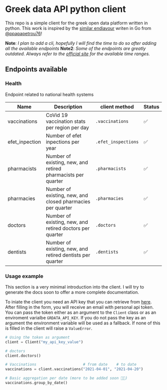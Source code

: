 # Greek data API python client
This repo is a simple client for the greek open data platform written in python. This work is inspired by the [similar endiavour](https://github.com/ppapapetrou76/go-data-gov-gr-sdk) writen in Go from [@ppapapetrou76](https://github.com/ppapapetrou76)!

**Note**: _I plan to add a cli, hopefully I will find the time to do so after adding all the available endpoints_
**Note2**: _Some of the endpoints are greatly outdated. Always refer to the [official site](https://data.gov.gr/) for the available time ranges._


## Endpoints available

### Health
Endpoint related to national health systems

Name | Description | client method | Status
-----|-------------|---------------|--------
vaccinations | CoVid 19 vaccination stats per region per day | `.vaccinations` | ✅
efet_inpection | Number of efet inpections per year | `.efet_inspections` | ✅
pharmacists | Number of existing, new, and retired pharmacists per quarter | `.pharmacists` | ✅
pharmacies | Number of existing, new, and closed pharmacies per quarter | `.pharmacies` | ✅
doctors | Number of existing, new, and retired doctors per quarter | `.doctors` | ✅
dentists | Number of existing, new, and retired dentists per quarter | `.dentists` | ✅


### Usage example
This section is a very minimal introduction into the client. I will try to generate the docs soon to offer a more complete documentation.

To iniate the client you need an API key that you can retrieve from [here](https://data.gov.gr/token/). After filling in the form, you will receive an email with personal api token. You can pass the token either as an argument to the `Client` class or as an enviroment varialbe `GRDATA_API_KEY`. If you do not pass the key as an argument the environment variable will be used as a fallback. If none of this is filled in the client will raise a `ValueError`.

```python
# Using the token as argument
client = Client("my_api_key_value")

# doctors
client.doctors()

# Vaccinations                     # from date    # to date
vaccinations = client.vaccinations("2021-04-01", "2021-04-20")

# Basic aggregation per date (more to be added soon 🤞🏽)
vaccinations.group_by_date()
```